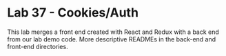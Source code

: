 # Lab 37 - Cookies/Auth
This lab merges a front end created with React and Redux with a back end from our lab demo code. More descriptive READMEs in the back-end and front-end directories.